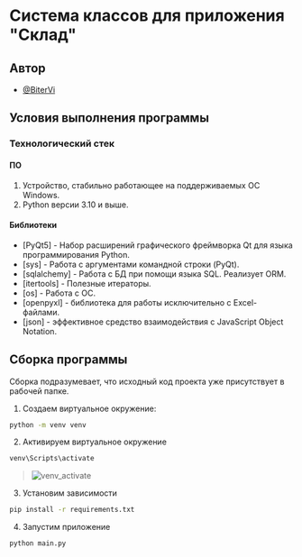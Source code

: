 # Система классов для приложения "Склад"

## Автор

- [@BiterVi](https://github.com/BiterVi)

## Условия выполнения программы
### Технологический стек
#### ПО
1.	Устройство, стабильно работающее на поддерживаемых ОС Windows.
2.	Python версии 3.10 и выше.

#### Библиотеки
- [PyQt5] - Набор расширений графического фреймворка Qt для языка программирования Python.
- [sys] - Работа с аргументами командной строки (PyQt).
- [sqlalchemy] - Работа с БД при помощи языка SQL. Реализует ORM.
- [itertools] - Полезные итераторы.
- [os] - Работа с ОС.
- [openpyxl] - библиотека для работы исключительно с Excel-файлами.
- [json] - эффективное средство взаимодействия с JavaScript Object Notation.

## Сборка программы
Сборка подразумевает, что исходный код проекта уже присутствует в рабочей папке.
1. Создаем виртуальное окружение:
``` bash
python -m venv venv
```
2. Активируем виртуальное окружение
``` bash
venv\Scripts\activate
```
> ![venv_activate](https://user-images.githubusercontent.com/75139331/174867662-3e41c1ec-aaf1-4f8e-8ba5-6df1cd6d1c39.png)
3. Установим зависимости
``` bash
pip install -r requirements.txt
```
4. Запустим приложение
``` bash
python main.py
```
